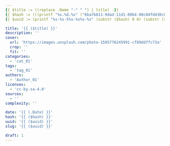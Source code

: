 ```yaml
---
{{ $title := ((replace .Name "-" " ") | title) -}}
{{ $hash := (((printf "%s.%d.%s" ("6ba7b811-9dad-11d1-80b4-00c04fd430c8") (now.Unix) (delimit (shuffle (seq 999)) "")) | base64Encode) | sha1) -}}
{{ $uuid := (printf "%s-%s-5%s-%s%s-%s" (substr ($hash) 0 8) (substr ($hash) 8 4) (substr ($hash) 13 3) (index (slice "8" "9" "a" "b" | shuffle) 0) (substr ($hash) 17 3) (substr ($hash) 20 12)) -}}

title: '{{ ($title) }}'
description: ''
cover:
  url: 'https://images.unsplash.com/photo-1585776245991-cf89dd7fc73a'
  crop: ''
  fit: ''
categories:
  - 'cat_01'
tags:
  - 'tag_01'
authors:
  - 'Author_01'
licenses:
  - 'cc-by-sa-4.0'
sources:
  - ''
complexity: ''

date: '{{ (.Date) }}'
hash: '{{ ($hash) }}'
uuid: '{{ ($uuid) }}'
slug: '{{ ($uuid) }}'

draft: 1
---
```


